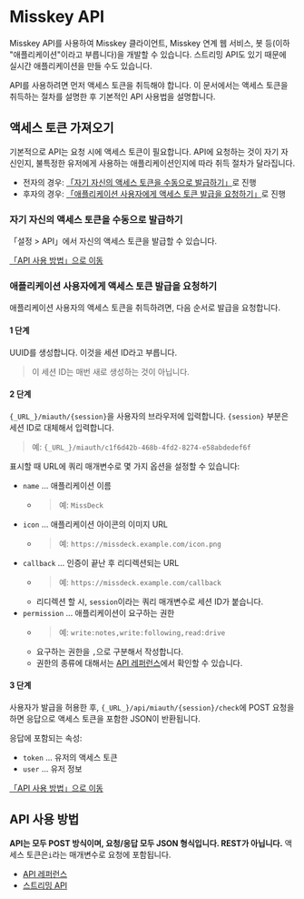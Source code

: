 # Misskey API

Misskey API를 사용하여 Misskey 클라이언트, Misskey 연계 웹 서비스, 봇 등(이하 "애플리케이션"이라고 부릅니다)을 개발할 수 있습니다.
스트리밍 API도 있기 때문에 실시간 애플리케이션을 만들 수도 있습니다.

API를 사용하려면 먼저 액세스 토큰을 취득해야 합니다. 이 문서에서는 액세스 토큰을 취득하는 절차를 설명한 후 기본적인 API 사용법을 설명합니다.

## 액세스 토큰 가져오기
기본적으로 API는 요청 시에 액세스 토큰이 필요합니다.
API에 요청하는 것이 자기 자신인지, 불특정한 유저에게 사용하는 애플리케이션인지에 따라 취득 절차가 달라집니다.

* 전자의 경우: [「자기 자신의 액세스 토큰을 수동으로 발급하기」](#자기-자신의-액세스-토큰을-수동으로-발급하기)로 진행
* 후자의 경우: [「애플리케이션 사용자에게 액세스 토큰 발급을 요청하기」](#애플리케이션-사용자에게-액세스-토큰-발급을-요청하기)로 진행

### 자기 자신의 액세스 토큰을 수동으로 발급하기
「설정 > API」에서 자신의 액세스 토큰을 발급할 수 있습니다.

[「API 사용 방법」으로 이동](#API-사용-방법)

### 애플리케이션 사용자에게 액세스 토큰 발급을 요청하기
애플리케이션 사용자의 액세스 토큰을 취득하려면, 다음 순서로 발급을 요청합니다.

#### 1 단계

UUID를 생성합니다. 이것을 세션 ID라고 부릅니다.

> 이 세션 ID는 매번 새로 생성하는 것이 아닙니다.

#### 2 단계

`{_URL_}/miauth/{session}`을 사용자의 브라우저에 입력합니다. `{session}` 부분은 세션 ID로 대체해서 입력합니다.
> 예: `{_URL_}/miauth/c1f6d42b-468b-4fd2-8274-e58abdedef6f`

표시할 때 URL에 쿼리 매개변수로 몇 가지 옵션을 설정할 수 있습니다:
* `name` ... 애플리케이션 이름
    * > 예: `MissDeck`
* `icon` ... 애플리케이션 아이콘의 이미지 URL
    * > 예: `https://missdeck.example.com/icon.png`
* `callback` ... 인증이 끝난 후 리디렉션되는 URL
    * > 예: `https://missdeck.example.com/callback`
    * 리디렉션 할 시, `session`이라는 쿼리 매개변수로 세션 ID가 붙습니다.
* `permission` ... 애플리케이션이 요구하는 권한
    * > 예: `write:notes,write:following,read:drive`
    * 요구하는 권한을 `,`으로 구분해서 작성합니다.
    * 권한의 종류에 대해서는 [API 레퍼런스](/api-doc)에서 확인할 수 있습니다.

#### 3 단계
사용자가 발급을 허용한 후, `{_URL_}/api/miauth/{session}/check`에 POST 요청을 하면 응답으로 액세스 토큰을 포함한 JSON이 반환됩니다.

응답에 포함되는 속성:
* `token` ... 유저의 액세스 토큰
* `user` ... 유저 정보

[「API 사용 방법」으로 이동](#API-사용-방법)

## API 사용 방법
**API는 모두 POST 방식이며, 요청/응답 모두 JSON 형식입니다. REST가 아닙니다.** 액세스 토큰은`i`라는 매개변수로 요청에 포함됩니다.

* [API 레퍼런스](/api-doc)
* [스트리밍 API](./stream)
